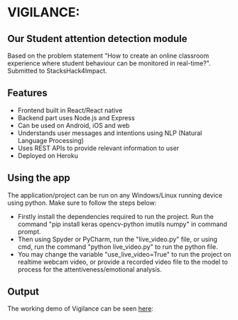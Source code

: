 # VIGILANCE:
## Our Student attention detection module

Based on the problem statement "How to create an online classroom experience where student behaviour can be monitored in real-time?". Submitted to StacksHack4Impact.

## Features
  * Frontend built in React/React native
  * Backend part uses Node.js and Express
  * Can be used on Android, iOS and web
  * Understands user messages and intentions using NLP (Natural Language Processing)
  * Uses REST APIs to provide relevant information to user
  * Deployed on Heroku

## Using the app

The application/project can be run on any Windows/Linux running device using python. Make sure to follow the steps below:
  * Firstly install the dependencies required to run the project. Run the command "pip install keras opencv-python imutils numpy" in command prompt.
  * Then using Spyder or PyCharm, run the "live_video.py" file, or using cmd, run the command "python live_video.py" to run the python file.
  * You may change the variable "use_live_video=True" to run the project on realtime webcam video, or provide a recorded video file to the model to process for the attentiveness/emotional analysis.

## Output

The working demo of Vigilance can be seen <a href = "https://drive.google.com/file/d/1C9aUqKphVaOyM5qaA9ycCoZ95L4ag81E/view?usp=sharing">here</a>:
